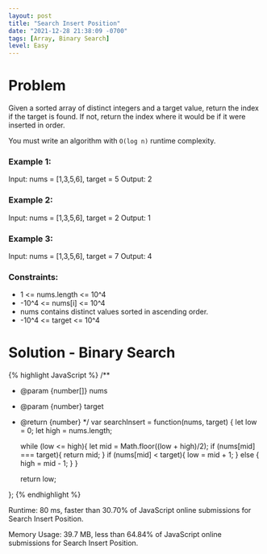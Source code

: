 ```yaml
---
layout: post
title: "Search Insert Position"
date: "2021-12-28 21:38:09 -0700"
tags: [Array, Binary Search]
level: Easy
---
```


# Problem

Given a sorted array of distinct integers and a target value, return the index if the target is found. If not, return the index where it would be if it were inserted in order.

You must write an algorithm with `O(log n)` runtime complexity.

 

### Example 1:

Input: nums = [1,3,5,6], target = 5
Output: 2

### Example 2:

Input: nums = [1,3,5,6], target = 2
Output: 1

### Example 3:

Input: nums = [1,3,5,6], target = 7
Output: 4
 

### Constraints:

- 1 <= nums.length <= 10^4
- -10^4 <= nums[i] <= 10^4
- nums contains distinct values sorted in ascending order.
- -10^4 <= target <= 10^4

# Solution - Binary Search

{% highlight JavaScript %}
/**
 * @param {number[]} nums
 * @param {number} target
 * @return {number}
 */
var searchInsert = function(nums, target) {
    let low = 0;
    let high = nums.length;
    
    while (low <= high){
        let mid = Math.floor((low + high)/2);
        if (nums[mid] === target){
            return mid;
        }
        if (nums[mid] < target){
            low = mid + 1;
        }
        else {
            high = mid - 1;
        }
    }
    
    return low;
    
};
{% endhighlight %}

Runtime: 80 ms, faster than 30.70% of JavaScript online submissions for Search Insert Position.

Memory Usage: 39.7 MB, less than 64.84% of JavaScript online submissions for Search Insert Position.